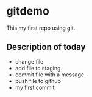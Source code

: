 # gitdemo
This my first repo using git.

## Description of today
* change file
* add file to staging
* commit file with a message
* push file to github
* my first commit

